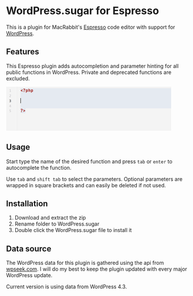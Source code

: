 # WordPress.sugar for Espresso
This is a plugin for MacRabbit's [Espresso](http://macrabbit.com/espresso/) code editor with support for [WordPress](http://wordpress.org/).

## Features
This Espresso plugin adds autocompletion and parameter hinting for all public functions in WordPress. Private and deprecated functions are excluded.

![Demo](Demo/functions.gif)

## Usage
Start type the name of the desired function and press `tab` or `enter` to autocomplete the function.

Use `tab` and `shift tab` to select the parameters. Optional parameters are wrapped in square brackets and can easily be deleted if not used.

## Installation
1. Download and extract the zip
2. Rename folder to WordPress.sugar
3. Double click the WordPress.sugar file to install it

## Data source
The WordPress data for this plugin is gathered using the api from [wpseek.com](http://wpseek.com/). I will do my best to keep the plugin updated with every major WordPress update.

Current version is using data from WordPress 4.3.